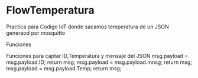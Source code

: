 # FlowTemperatura
Practica para Codigo IoT donde sacamos temperatura de un JSON generaod por mosquitto 

Funciones 


Funciones para captar ID,Temperatura y mensaje del JSON 
msg.payload = msg.payload.ID;
return msg;
msg.payload = msg.payload.mnsg;
return msg;
msg.payload = msg.payload.Temp;
return msg;


